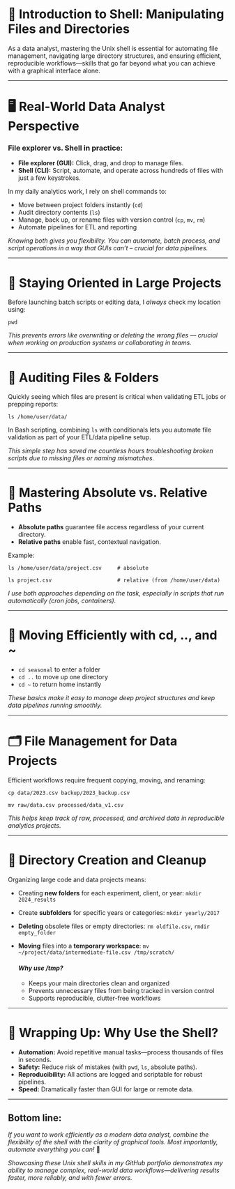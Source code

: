 # 🐚 Introduction to Shell: Manipulating Files and Directories

As a data analyst, mastering the Unix shell is essential for automating file management, navigating large directory structures, and ensuring efficient, reproducible workflows—skills that go far beyond what you can achieve with a graphical interface alone.

---

# 🖥️ Real-World Data Analyst Perspective
### File explorer vs. Shell in practice:
  * **File explorer (GUI):** Click, drag, and drop to manage files.
  * **Shell (CLI):** Script, automate, and operate across hundreds of files with just a few keystrokes.

In my daily analytics work, I rely on shell commands to:
  * Move between project folders instantly (```cd```)
  * Audit directory contents (```ls```)
  * Manage, back up, or rename files with version control (```cp```, ```mv```, ```rm```)
  * Automate pipelines for ETL and reporting

*Knowing both gives you flexibility. You can automate, batch process, and script operations in a way that GUIs can’t – crucial for data pipelines.*

---

# 📂 Staying Oriented in Large Projects
Before launching batch scripts or editing data, I *always* check my location using:

```pwd```

*This prevents errors like overwriting or deleting the wrong files — crucial when working on production systems or collaborating in teams.*

---

# 📝 Auditing Files & Folders
Quickly seeing which files are present is critical when validating ETL jobs or prepping reports:

```ls /home/user/data/```

In Bash scripting, combining ```ls``` with conditionals lets you automate file validation as part of your ETL/data pipeline setup.

*This simple step has saved me countless hours troubleshooting broken scripts due to missing files or naming mismatches.*

---

# 📁 Mastering Absolute vs. Relative Paths
  * **Absolute paths** guarantee file access regardless of your current directory.
  * **Relative paths** enable fast, contextual navigation.

Example:

```ls /home/user/data/project.csv     # absolute  ```

```ls project.csv                     # relative (from /home/user/data) ```

*I use both approaches depending on the task, especially in scripts that run automatically (cron jobs, containers).*

---

# 🔀 Moving Efficiently with cd, .., and ~
  * ```cd seasonal``` to enter a folder
  * ```cd ..``` to move up one directory
  * ```cd ~``` to return home instantly

*These basics make it easy to manage deep project structures and keep data pipelines running smoothly.*

---

# 🗂️ File Management for Data Projects
Efficient workflows require frequent copying, moving, and renaming:

```cp data/2023.csv backup/2023_backup.csv```

```mv raw/data.csv processed/data_v1.csv```

*This helps keep track of raw, processed, and archived data in reproducible analytics projects.*

---

# 🧹 Directory Creation and Cleanup
Organizing large code and data projects means:
  * Creating **new folders** for each experiment, client, or year: ```mkdir 2024_results```
  * Create **subfolders** for specific years or categories: ```mkdir yearly/2017```
  * **Deleting** obsolete files or empty directories: ```rm oldfile.csv```, ```rmdir empty_folder```
  * **Moving** files into a **temporary workspace**: ```mv ~/project/data/intermediate-file.csv /tmp/scratch/```

    #### *Why use /tmp?*
     * Keeps your main directories clean and organized
     * Prevents unnecessary files from being tracked in version control
     * Supports reproducible, clutter-free workflows

---

# 🏁 Wrapping Up: Why Use the Shell?
  * **Automation:** Avoid repetitive manual tasks—process thousands of files in seconds.
  * **Safety:** Reduce risk of mistakes (with ```pwd```, ```ls```, absolute paths).
  * **Reproducibility:** All actions are logged and scriptable for robust pipelines.
  * **Speed:** Dramatically faster than GUI for large or remote data.

---

## Bottom line:
*If you want to work efficiently as a modern data analyst, combine the flexibility of the shell with the clarity of graphical tools. Most importantly, automate everything you can!* 🚀

*Showcasing these Unix shell skills in my GitHub portfolio demonstrates my ability to manage complex, real-world data workflows—delivering results faster, more reliably, and with fewer errors.*
